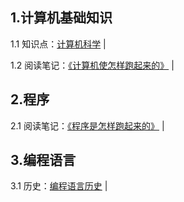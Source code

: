 ## 1.计算机基础知识

1.1 知识点：[计算机科学](https://github.com/magicmai/computer-knowledge/blob/master/%E5%9F%BA%E7%A1%80%E7%9F%A5%E8%AF%86%E3%80%91%E8%AE%A1%E7%AE%97%E6%9C%BA%E7%A7%91%E5%AD%A6.md) |

1.2 阅读笔记：[《计算机使怎样跑起来的》](https://github.com/magicmai/computer-knowledge/blob/master/%E5%9F%BA%E7%A1%80%E7%9F%A5%E8%AF%86%E3%80%91%E7%AC%94%E8%AE%B0%E3%80%91%E3%80%8A%E8%AE%A1%E7%AE%97%E6%9C%BA%E6%98%AF%E6%80%8E%E6%A0%B7%E8%B7%91%E8%B5%B7%E6%9D%A5%E7%9A%84%E3%80%8B.md) |

## 2.程序

2.1 阅读笔记：[《程序是怎样跑起来的》](https://github.com/magicmai/computer-knowledge/blob/master/%E7%A8%8B%E5%BA%8F%E3%80%91%E7%AC%94%E8%AE%B0%E3%80%91%E3%80%8A%E7%A8%8B%E5%BA%8F%E6%98%AF%E6%80%8E%E6%A0%B7%E8%B7%91%E8%B5%B7%E6%9D%A5%E7%9A%84%E3%80%8B.md) |

## 3.编程语言

3.1 历史：[编程语言历史](https://github.com/magicmai/computer-knowledge/blob/master/%E7%BC%96%E7%A8%8B%E8%AF%AD%E8%A8%80%E3%80%91%E5%8E%86%E5%8F%B2.md) |

